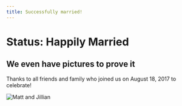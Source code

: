 ```yaml
---
title: Successfully married!
---
```


# Status: Happily Married

## We even have pictures to prove it

Thanks to all friends and family who joined us on August 18, 2017 to celebrate!

![Matt and Jillian](http://matt.jillian.io/matt%20and%20jill.jpg)
